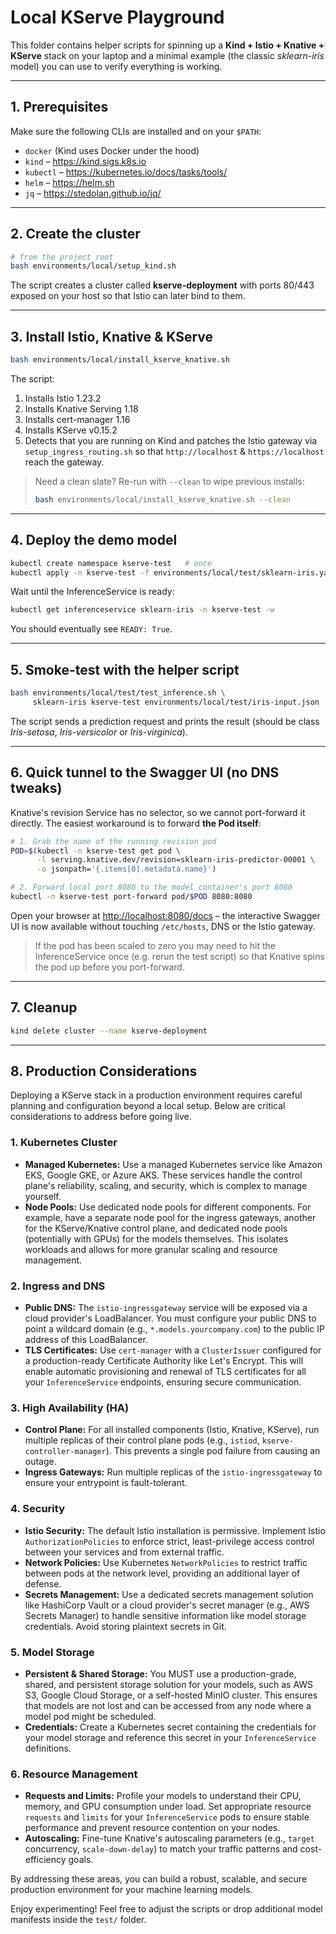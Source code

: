 # Local KServe Playground

This folder contains helper scripts for spinning up a **Kind + Istio + Knative + KServe** stack on your laptop and a minimal example (the classic *sklearn-iris* model) you can use to verify everything is working.

---
## 1. Prerequisites

Make sure the following CLIs are installed and on your `$PATH`:

* `docker` (Kind uses Docker under the hood)
* `kind`  – <https://kind.sigs.k8s.io>
* `kubectl` – <https://kubernetes.io/docs/tasks/tools/>
* `helm` – <https://helm.sh>
* `jq` – <https://stedolan.github.io/jq/>

---
## 2. Create the cluster

```bash
# from the project root
bash environments/local/setup_kind.sh
```

The script creates a cluster called **kserve-deployment** with ports 80/443 exposed on your host so that Istio can later bind to them.

---
## 3. Install Istio, Knative & KServe

```bash
bash environments/local/install_kserve_knative.sh
```

The script:
1. Installs Istio 1.23.2
2. Installs Knative Serving 1.18
3. Installs cert-manager 1.16
4. Installs KServe v0.15.2
5. Detects that you are running on Kind and patches the Istio gateway via `setup_ingress_routing.sh` so that `http://localhost` & `https://localhost`  reach the gateway.

> Need a clean slate? Re-run with `--clean` to wipe previous installs:
> ```bash
> bash environments/local/install_kserve_knative.sh --clean
> ```

---
## 4. Deploy the demo model

```bash
kubectl create namespace kserve-test   # once
kubectl apply -n kserve-test -f environments/local/test/sklearn-iris.yaml
```

Wait until the InferenceService is ready:

```bash
kubectl get inferenceservice sklearn-iris -n kserve-test -w
```

You should eventually see `READY: True`.

---
## 5. Smoke-test with the helper script

```bash
bash environments/local/test/test_inference.sh \
     sklearn-iris kserve-test environments/local/test/iris-input.json
```

The script sends a prediction request and prints the result (should be class *Iris-setosa*, *Iris-versicolor* or *Iris-virginica*).

---
## 6. Quick tunnel to the Swagger UI (no DNS tweaks)

Knative's revision Service has no selector, so we cannot port-forward it directly. The easiest workaround is to forward **the Pod itself**:

```bash
# 1. Grab the name of the running revision pod
POD=$(kubectl -n kserve-test get pod \
      -l serving.knative.dev/revision=sklearn-iris-predictor-00001 \
      -o jsonpath='{.items[0].metadata.name}')

# 2. Forward local port 8080 to the model container's port 8080
kubectl -n kserve-test port-forward pod/$POD 8080:8080
```

Open your browser at <http://localhost:8080/docs> – the interactive Swagger UI is now available without touching `/etc/hosts`, DNS or the Istio gateway.

> If the pod has been scaled to zero you may need to hit the InferenceService once (e.g. rerun the test script) so that Knative spins the pod up before you port-forward.

---
## 7. Cleanup

```bash
kind delete cluster --name kserve-deployment
```

---
## 8. Production Considerations

Deploying a KServe stack in a production environment requires careful planning and configuration beyond a local setup. Below are critical considerations to address before going live.

### 1. Kubernetes Cluster

- **Managed Kubernetes:** Use a managed Kubernetes service like Amazon EKS, Google GKE, or Azure AKS. These services handle the control plane's reliability, scaling, and security, which is complex to manage yourself.
- **Node Pools:** Use dedicated node pools for different components. For example, have a separate node pool for the ingress gateways, another for the KServe/Knative control plane, and dedicated node pools (potentially with GPUs) for the models themselves. This isolates workloads and allows for more granular scaling and resource management.

### 2. Ingress and DNS

- **Public DNS:** The `istio-ingressgateway` service will be exposed via a cloud provider's LoadBalancer. You must configure your public DNS to point a wildcard domain (e.g., `*.models.yourcompany.com`) to the public IP address of this LoadBalancer.
- **TLS Certificates:** Use `cert-manager` with a `ClusterIssuer` configured for a production-ready Certificate Authority like Let's Encrypt. This will enable automatic provisioning and renewal of TLS certificates for all your `InferenceService` endpoints, ensuring secure communication.

### 3. High Availability (HA)

- **Control Plane:** For all installed components (Istio, Knative, KServe), run multiple replicas of their control plane pods (e.g., `istiod`, `kserve-controller-manager`). This prevents a single pod failure from causing an outage.
- **Ingress Gateways:** Run multiple replicas of the `istio-ingressgateway` to ensure your entrypoint is fault-tolerant.

### 4. Security

- **Istio Security:** The default Istio installation is permissive. Implement Istio `AuthorizationPolicies` to enforce strict, least-privilege access control between your services and from external traffic.
- **Network Policies:** Use Kubernetes `NetworkPolicies` to restrict traffic between pods at the network level, providing an additional layer of defense.
- **Secrets Management:** Use a dedicated secrets management solution like HashiCorp Vault or a cloud provider's secret manager (e.g., AWS Secrets Manager) to handle sensitive information like model storage credentials. Avoid storing plaintext secrets in Git.

### 5. Model Storage

- **Persistent & Shared Storage:** You MUST use a production-grade, shared, and persistent storage solution for your models, such as AWS S3, Google Cloud Storage, or a self-hosted MinIO cluster. This ensures that models are not lost and can be accessed from any node where a model pod might be scheduled.
- **Credentials:** Create a Kubernetes secret containing the credentials for your model storage and reference this secret in your `InferenceService` definitions.

### 6. Resource Management

- **Requests and Limits:** Profile your models to understand their CPU, memory, and GPU consumption under load. Set appropriate resource `requests` and `limits` for your `InferenceService` pods to ensure stable performance and prevent resource contention on your nodes.
- **Autoscaling:** Fine-tune Knative's autoscaling parameters (e.g., `target` concurrency, `scale-down-delay`) to match your traffic patterns and cost-efficiency goals.

By addressing these areas, you can build a robust, scalable, and secure production environment for your machine learning models.

Enjoy experimenting! Feel free to adjust the scripts or drop additional model manifests inside the `test/` folder. 